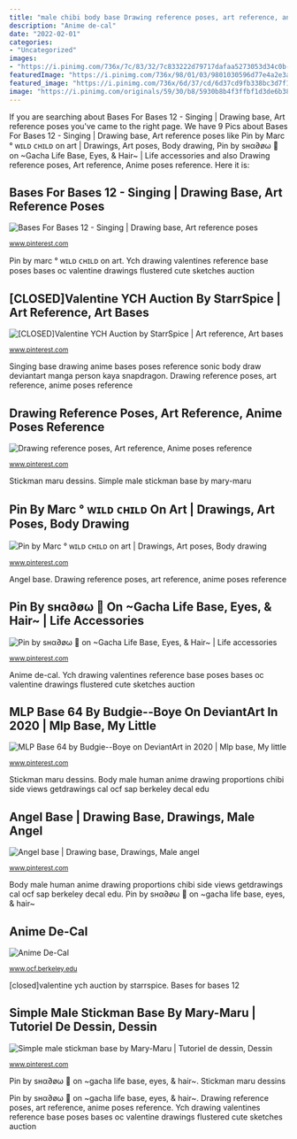 ```yaml
---
title: "male chibi body base Drawing reference poses, art reference, anime poses reference"
description: "Anime de-cal"
date: "2022-02-01"
categories:
- "Uncategorized"
images:
- "https://i.pinimg.com/736x/7c/83/32/7c833222d79717dafaa5273053d34c0b--fandom-base.jpg"
featuredImage: "https://i.pinimg.com/736x/98/01/03/9801030596d77e4a2e3ac3b69c5f7140--manga-anime-singing.jpg"
featured_image: "https://i.pinimg.com/736x/6d/37/cd/6d37cd9fb338bc3d7f10f5eec6ca9e78.jpg"
image: "https://i.pinimg.com/originals/59/30/b8/5930b8b4f3ffbf1d3de6b38ae820b445.png"
---
```


If you are searching about Bases For Bases 12 - Singing | Drawing base, Art reference poses you've came to the right page. We have 9 Pics about Bases For Bases 12 - Singing | Drawing base, Art reference poses like Pin by Marc ° ᴡɪʟᴅ ᴄʜɪʟᴅ on art | Drawings, Art poses, Body drawing, Pin by ѕнα∂øω 🌺 on ~Gacha Life Base, Eyes, &amp; Hair~ | Life accessories and also Drawing reference poses, Art reference, Anime poses reference. Here it is:

## Bases For Bases 12 - Singing | Drawing Base, Art Reference Poses

![Bases For Bases 12 - Singing | Drawing base, Art reference poses](https://i.pinimg.com/736x/98/01/03/9801030596d77e4a2e3ac3b69c5f7140--manga-anime-singing.jpg "Angel base")

<small>www.pinterest.com</small>

Pin by marc ° ᴡɪʟᴅ ᴄʜɪʟᴅ on art. Ych drawing valentines reference base poses bases oc valentine drawings flustered cute sketches auction

## [CLOSED]Valentine YCH Auction By StarrSpice | Art Reference, Art Bases

![[CLOSED]Valentine YCH Auction by StarrSpice | Art reference, Art bases](https://i.pinimg.com/originals/59/30/b8/5930b8b4f3ffbf1d3de6b38ae820b445.png "[closed]valentine ych auction by starrspice")

<small>www.pinterest.com</small>

Singing base drawing anime bases poses reference sonic body draw deviantart manga person kaya snapdragon. Drawing reference poses, art reference, anime poses reference

## Drawing Reference Poses, Art Reference, Anime Poses Reference

![Drawing reference poses, Art reference, Anime poses reference](https://i.pinimg.com/736x/7e/5d/16/7e5d1692e5587ccf026be7d086e97482--chibi.jpg "Angel base")

<small>www.pinterest.com</small>

Stickman maru dessins. Simple male stickman base by mary-maru

## Pin By Marc ° ᴡɪʟᴅ ᴄʜɪʟᴅ On Art | Drawings, Art Poses, Body Drawing

![Pin by Marc ° ᴡɪʟᴅ ᴄʜɪʟᴅ on art | Drawings, Art poses, Body drawing](https://i.pinimg.com/736x/8d/f1/9f/8df19fbbcd1be4001fc2ea5e7b2590a6.jpg "Drawing reference poses, art reference, anime poses reference")

<small>www.pinterest.com</small>

Angel base. Drawing reference poses, art reference, anime poses reference

## Pin By ѕнα∂øω 🌺 On ~Gacha Life Base, Eyes, &amp; Hair~ | Life Accessories

![Pin by ѕнα∂øω 🌺 on ~Gacha Life Base, Eyes, &amp; Hair~ | Life accessories](https://i.pinimg.com/originals/26/d1/96/26d196f28ddece54e34d1dceb60021bf.jpg "Stickman maru dessins")

<small>www.pinterest.com</small>

Anime de-cal. Ych drawing valentines reference base poses bases oc valentine drawings flustered cute sketches auction

## MLP Base 64 By Budgie--Boye On DeviantArt In 2020 | Mlp Base, My Little

![MLP Base 64 by Budgie--Boye on DeviantArt in 2020 | Mlp base, My little](https://i.pinimg.com/736x/6d/37/cd/6d37cd9fb338bc3d7f10f5eec6ca9e78.jpg "Singing base drawing anime bases poses reference sonic body draw deviantart manga person kaya snapdragon")

<small>www.pinterest.com</small>

Stickman maru dessins. Body male human anime drawing proportions chibi side views getdrawings cal ocf sap berkeley decal edu

## Angel Base | Drawing Base, Drawings, Male Angel

![Angel base | Drawing base, Drawings, Male angel](https://i.pinimg.com/736x/7c/83/32/7c833222d79717dafaa5273053d34c0b--fandom-base.jpg "[closed]valentine ych auction by starrspice")

<small>www.pinterest.com</small>

Body male human anime drawing proportions chibi side views getdrawings cal ocf sap berkeley decal edu. Pin by ѕнα∂øω 🌺 on ~gacha life base, eyes, &amp; hair~

## Anime De-Cal

![Anime De-Cal](https://www.ocf.berkeley.edu/~sap/decal/bodyetc.jpg "Angel base")

<small>www.ocf.berkeley.edu</small>

[closed]valentine ych auction by starrspice. Bases for bases 12

## Simple Male Stickman Base By Mary-Maru | Tutoriel De Dessin, Dessin

![Simple male stickman base by Mary-Maru | Tutoriel de dessin, Dessin](https://i.pinimg.com/736x/67/cf/af/67cfaf3aa3aa37d70da5cceea45f77a1.jpg "Pin by marc ° ᴡɪʟᴅ ᴄʜɪʟᴅ on art")

<small>www.pinterest.com</small>

Pin by ѕнα∂øω 🌺 on ~gacha life base, eyes, &amp; hair~. Stickman maru dessins

Pin by ѕнα∂øω 🌺 on ~gacha life base, eyes, &amp; hair~. Drawing reference poses, art reference, anime poses reference. Ych drawing valentines reference base poses bases oc valentine drawings flustered cute sketches auction
